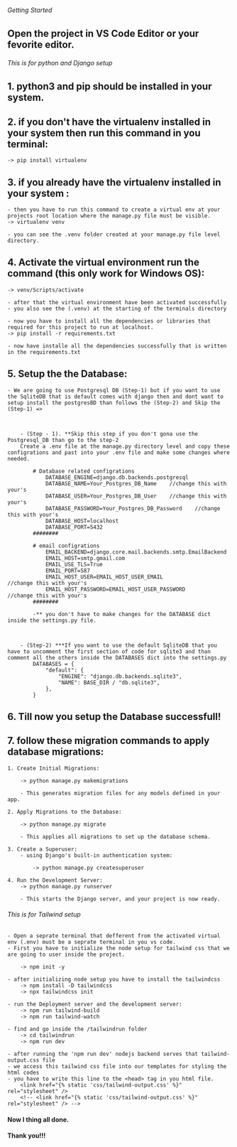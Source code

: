 ###### Getting Started

## Open the project in VS Code Editor or your fevorite editor.

###### This is for python and Django setup ###########

## 1. python3 and pip should be installed in your system.

## 2. if you don't have the virtualenv installed in your system then run this command in you terminal:
	-> pip install virtualenv


## 3. if you already have the virtualenv installed in your system :
    - then you have to run this command to create a virtual env at your projects root location where the manage.py file must be visible.
    -> virtualenv venv

    - you can see the .venv folder created at your manage.py file level directory.

## 4. Activate the virtual environment run the command (this only work for Windows OS):
    -> venv/Scripts/activate

    - after that the virtual environment have been activated successfully
    - you also see the (.venv) at the starting of the terminals directory

    - now you have to install all the dependencies or libraries that required for this project to run at localhost.
    -> pip install -r requirements.txt

    - now have installe all the dependencies successfully that is written in the requirements.txt

## 5. Setup the the Database:
    - We are going to use Postgresql DB (Step-1) but if you want to use the SqliteDB that is default comes with django then and dont want to setup install the postgresBD than follows the (Step-2) and Skip the (Step-1) =>
        
        

        - (Step - 1). **Skip this step if you don't gona use the Postgresql_DB than go to the step-2
        Create a .env file at the manage.py directory level and copy these configrations and past into your .env file and make some changes where needed.

            # Database related configrations
                DATABASE_ENGINE=django.db.backends.postgresql
                DATABASE_NAME=Your_Postgres_DB_Name    //change this with your's
                DATABASE_USER=Your_Postgres_DB_User    //change this with your's
                DATABASE_PASSWORD=Your_Postgres_DB_Password    //change this with your's
                DATABASE_HOST=localhost
                DATABASE_PORT=5432
            ########

            # email configrations
                EMAIL_BACKEND=django.core.mail.backends.smtp.EmailBackend
                EMAIL_HOST=smtp.gmail.com
                EMAIL_USE_TLS=True
                EMAIL_PORT=587
                EMAIL_HOST_USER=EMAIL_HOST_USER_EMAIL               //change this with your's
                EMAIL_HOST_PASSWORD=EMAIL_HOST_USER_PASSWORD        //change this with your's
            ########

            -** you don't have to make changes for the DATABASE dict inside the settings.py file.
            


        - (Step-2) ***If you want to use the default SqliteDB that you have to uncomment the first section of code for sqlite3 and than comment all the others inside the DATABASES dict into the settings.py
            DATABASES = {
                "default": {
                    "ENGINE": "django.db.backends.sqlite3",
                    "NAME": BASE_DIR / "db.sqlite3",
                },
            }
## 6. Till now you setup the Database successfull!


## 7. follow these migration commands to apply database migrations:
    1. Create Initial Migrations:

        -> python manage.py makemigrations

        - This generates migration files for any models defined in your app.

    2. Apply Migrations to the Database:

        -> python manage.py migrate

        - This applies all migrations to set up the database schema.

    3. Create a Superuser:
        - using Django's built-in authentication system:

            -> python manage.py createsuperuser

    4. Run the Development Server:
        -> python manage.py runserver

        - This starts the Django server, and your project is now ready.


    
###### This is for Tailwind setup  #############
    - Open a seprate terminal that defferent from the activated virtual env (.env) must be a seprate terminal in you vs code.
    - First you have to initialize the node setup for tailwind css that we are going to user inside the project.

        -> npm init -y

    - after initializing node setup you have to install the tailwindcss 
        -> npm install -D tailwindcss
        -> npx tailwindcss init

    - run the Deployment server and the development server:
        -> npm run tailwind-build
        -> npm run tailwind-watch

    - find and go inside the /tailwindrun folder
        -> cd tailwindrun
        -> npm run dev

    - after running the 'npm run dev' nodejs backend serves that tailwind-output.css file
    - we access this tailwind css file into our templates for styling the html codes
    - you have to write this line to the <head> tag in you html file. 
        <link href="{% static 'css/tailwind-output.css' %}" rel="stylesheet" />
        <!-- <link href="{% static 'css/tailwind-output.css' %}" rel="stylesheet" /> -->



#### Now I thing all done.

#### Thank you!!! ##########


